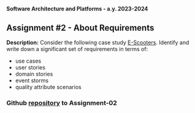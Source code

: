 #### Software Architecture and Platforms - a.y. 2023-2024

## Assignment #2 - About Requirements

**Description:** Consider the following case study [E-Scooters](https://docs.google.com/document/d/1k2Oxpb_7tPb6EjT-tR1zJtEorc5z4Tf_DPPN9XBfjrQ/edit?usp=sharing).
Identify and write down a significant set of requirements in terms of:
- use cases
- user stories
- domain stories
- event storms
- quality attribute scenarios

### Github [repository](https://github.com/GiuliaNardicchia/sap-assignments/tree/cbca2fa3eb24e0a27ddef5645536717f96f8f4b9/sap-assignment-02) to Assignment-02
